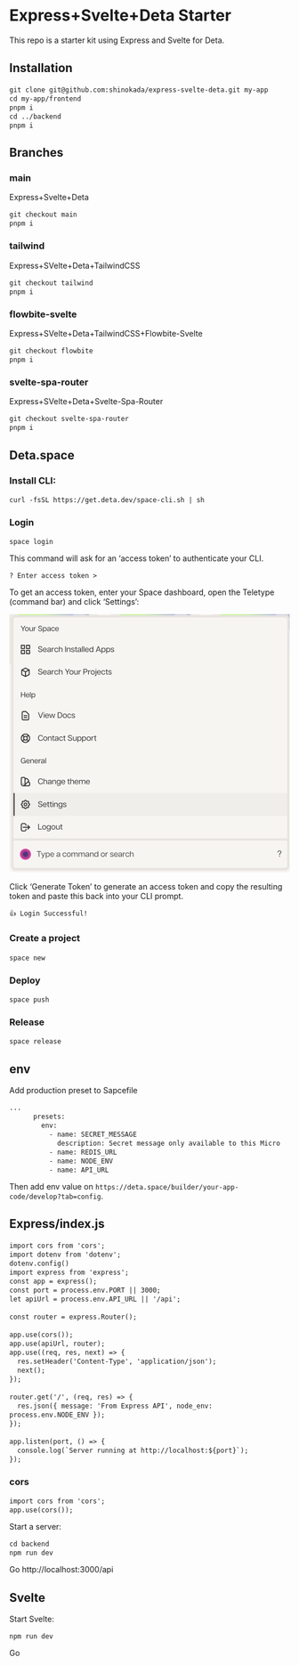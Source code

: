 # Express+Svelte+Deta Starter

This repo is a starter kit using Express and Svelte for Deta.

## Installation

```
git clone git@github.com:shinokada/express-svelte-deta.git my-app
cd my-app/frontend
pnpm i
cd ../backend
pnpm i
```

## Branches

### main

Express+Svelte+Deta

```
git checkout main
pnpm i
```

### tailwind

Express+SVelte+Deta+TailwindCSS

```
git checkout tailwind
pnpm i
```

### flowbite-svelte

Express+SVelte+Deta+TailwindCSS+Flowbite-Svelte

```
git checkout flowbite
pnpm i
```

### svelte-spa-router

Express+SVelte+Deta+Svelte-Spa-Router

```
git checkout svelte-spa-router
pnpm i
```

## Deta.space

### Install CLI:

```
curl -fsSL https://get.deta.dev/space-cli.sh | sh
```

### Login

```
space login
```

This command will ask for an ‘access token’ to authenticate your CLI.

```
? Enter access token >
```

To get an access token, enter your Space dashboard, open the Teletype (command bar) and click ‘Settings’:

![cli1](./images/cli1.png)

Click ‘Generate Token’ to generate an access token and copy the resulting token and paste this back into your CLI prompt.

```
👍 Login Successful!
```

### Create a project

```
space new
```

### Deploy

```
space push
```

### Release

```
space release
```

## env

Add production preset to Sapcefile

```
...
      presets:
        env:
          - name: SECRET_MESSAGE
            description: Secret message only available to this Micro
          - name: REDIS_URL
          - name: NODE_ENV
          - name: API_URL
```

Then add env value on `https://deta.space/builder/your-app-code/develop?tab=config`.

## Express/index.js

```
import cors from 'cors';
import dotenv from 'dotenv';
dotenv.config()
import express from 'express';
const app = express();
const port = process.env.PORT || 3000;
let apiUrl = process.env.API_URL || '/api';

const router = express.Router();

app.use(cors());
app.use(apiUrl, router);
app.use((req, res, next) => {
  res.setHeader('Content-Type', 'application/json');
  next();
});

router.get('/', (req, res) => {
  res.json({ message: 'From Express API', node_env: process.env.NODE_ENV });
});

app.listen(port, () => {
  console.log(`Server running at http://localhost:${port}`);
});
```

### cors

```
import cors from 'cors';
app.use(cors());
```

Start a server:

```
cd backend
npm run dev
```

Go http://localhost:3000/api

## Svelte

Start Svelte:

```
npm run dev
```

Go 



